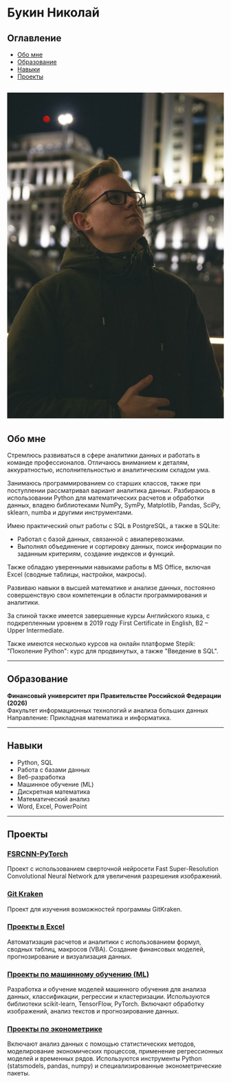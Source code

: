 # Букин Николай

## Оглавление
- [Обо мне](#обо-мне)
- [Образование](#образование)
- [Навыки](#навыки)
- [Проекты](#проекты)

![Мое фото](assets/img/avatar2.jpg)
---

## Обо мне
Стремлюсь развиваться в сфере аналитики данных и работать в команде профессионалов. Отличаюсь вниманием к деталям, аккуратностью, исполнительностью и аналитическим складом ума.

Занимаюсь программированием со старших классов, также при поступлении рассматривал вариант аналитика данных. Разбираюсь в использовании Python для математических расчетов и обработки данных, владею библиотеками NumPy, SymPy, Matplotlib, Pandas, SciPy, sklearn, numba и другими инструментами.

Имею практический опыт работы с SQL в PostgreSQL, а также в SQLite:
- Работал с базой данных, связанной с авиаперевозками.
- Выполнял объединение и сортировку данных, поиск информации по заданным критериям, создание индексов и функций.

Также обладаю уверенными навыками работы в MS Office, включая Excel (сводные таблицы, настройки, макросы).

Развиваю навыки в высшей математике и анализе данных, постоянно совершенствую свои компетенции в области программирования и аналитики.

За спиной также имеется завершенные курсы Английского языка, с подкрепленным уровнем в 2019 году First Certificate in English, B2 – Upper Intermediate.

Также имеются несколько курсов на онлайн платформе Stepik: "Поколение Python": курс для продвинутых, а также "Введение в SQL".

---

## Образование
**Финансовый университет при Правительстве Российской Федерации (2026)**  
Факультет информационных технологий и анализа больших данных  
Направление: Прикладная математика и информатика.

---

## Навыки
- Python, SQL
- Работа с базами данных
- Веб-разработка
- Машинное обучение (ML)
- Дискретная математика
- Математический анализ
- Word, Excel, PowerPoint

---

## Проекты
### [**FSRCNN-PyTorch**](https://github.com/Boo4kin/FSRCNN-ML)
Проект с использованием сверточной нейросети Fast Super-Resolution Convolutional Neural Network для увеличения разрешения изображений.

### [**Git Kraken**](https://github.com/Boo4kin/Kraken?tab=readme-ov-file#%D0%BB%D0%B8%D1%86%D0%B5%D0%BD%D0%B7%D0%B8%D1%8F)
Проект для изучения возможностей программы GitKraken.

### [**Проекты в Excel**](https://github.com/Boo4kin/Boo4kin/tree/main/Excel)
Автоматизация расчетов и аналитики с использованием формул, сводных таблиц, макросов (VBA). Создание финансовых моделей, прогнозирование и визуализация данных.

### [**Проекты по машинному обучению (ML)**](https://github.com/Boo4kin/Boo4kin/tree/main/ML)
Разработка и обучение моделей машинного обучения для анализа данных, классификации, регрессии и кластеризации. Используются библиотеки scikit-learn, TensorFlow, PyTorch. Включают обработку изображений, анализ текстов и прогнозирование данных.

### [**Проекты по эконометрике**](https://github.com/Boo4kin/Boo4kin/tree/main/%D0%AD%D0%BA%D0%BE%D0%BD%D0%BE%D0%BC%D0%B5%D1%82%D1%80%D0%B8%D0%BA%D0%B0)
Включают анализ данных с помощью статистических методов, моделирование экономических процессов, применение регрессионных моделей и временных рядов. Используются инструменты Python (statsmodels, pandas, numpy) и специализированные эконометрические пакеты.
